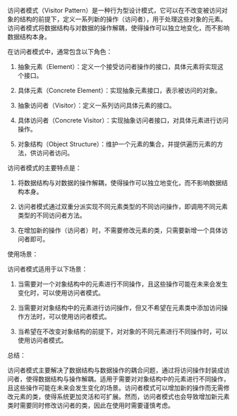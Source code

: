 访问者模式（Visitor Pattern）是一种行为型设计模式，它可以在不改变被访问对象的结构的前提下，定义一系列新的操作（访问者），用于处理这些对象的元素。访问者模式将数据结构与对数据的操作解耦，使得操作可以独立地变化，而不影响数据结构本身。

在访问者模式中，通常包含以下角色：

1. 抽象元素（Element）：定义一个接受访问者操作的接口，具体元素将实现这个接口。

2. 具体元素（Concrete Element）：实现抽象元素接口，表示被访问的对象。

3. 抽象访问者（Visitor）：定义一系列访问具体元素的接口。

4. 具体访问者（Concrete Visitor）：实现抽象访问者接口，对具体元素进行访问操作。

5. 对象结构（Object Structure）：维护一个元素的集合，并提供遍历元素的方法，供访问者访问。

访问者模式的主要特点是：

1. 将数据结构与对数据的操作解耦，使得操作可以独立地变化，而不影响数据结构本身。

2. 访问者模式通过双重分派实现不同元素类型的不同访问操作，即调用不同元素类型的不同访问者方法。

3. 在增加新的操作（访问者）时，不需要修改元素的类，只需要新增一个具体访问者即可。

使用场景：

访问者模式适用于以下场景：

1. 当需要对一个对象结构中的元素进行不同操作，且这些操作可能在未来会发生变化时，可以使用访问者模式。

2. 当需要对对象结构中的元素进行访问操作，但又不希望在元素类中添加访问操作方法时，可以使用访问者模式。

3. 当希望在不改变对象结构的前提下，对对象的不同元素进行不同操作时，可以使用访问者模式。

总结：

访问者模式主要解决了数据结构与数据操作的耦合问题，通过将访问操作封装成访问者，使得数据结构与操作解耦。适用于需要对对象结构中的元素进行不同操作，且这些操作可能在未来会发生变化的场景。访问者模式可以增加新的操作而无需修改元素的类，使得系统更加灵活和可扩展。然而，访问者模式也会导致增加新元素类时需要同时修改访问者的类，因此在使用时需要谨慎考虑。